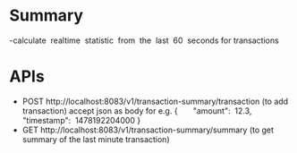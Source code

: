 # Summary
-calculate​ ​ realtime​ ​ statistic​ ​ from​ ​ the​ ​ last​ ​ 60​ ​ seconds for transactions

# APIs
- POST http://localhost:8083/v1/transaction-summary/transaction (to add  transaction)
    accept json as body for e.g. 
    { 
​ ​ ​ ​ ​ ​ "amount":​ ​ 12.3,
​ ​ ​    "timestamp":​ ​ 1478192204000
    }
- GET http://localhost:8083/v1/transaction-summary/summary (to get summary of the last minute transaction)
